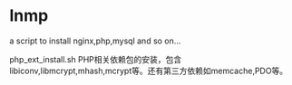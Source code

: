 lnmp
====

a script to install nginx,php,mysql and so on...


php_ext_install.sh            PHP相关依赖包的安装，包含libiconv,libmcrypt,mhash,mcrypt等。还有第三方依赖如memcache,PDO等。
